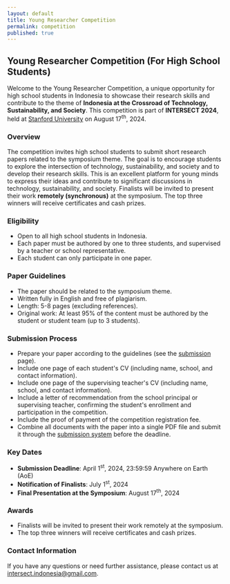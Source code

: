 ```yaml
---
layout: default
title: Young Researcher Competition
permalink: competition
published: true
---
```


## Young Researcher Competition (For High School Students)

Welcome to the Young Researcher Competition, a unique opportunity for high school students in Indonesia to showcase their research skills and contribute to the theme of **Indonesia at the Crossroad of Technology, Sustainability, and Society**. This competition is part of **INTERSECT 2024**, held at [Stanford University](https://www.stanford.edu/) on August 17<sup>th</sup>, 2024.

### Overview

The competition invites high school students to submit short research papers related to the symposium theme. The goal is to encourage students to explore the intersection of technology, sustainability, and society and to develop their research skills. This is an excellent platform for young minds to express their ideas and contribute to significant discussions in technology, sustainability, and society. Finalists will be invited to present their work **remotely (synchronous)** at the symposium. The top three winners will receive certificates and cash prizes. 

### Eligibility

- Open to all high school students in Indonesia.
- Each paper must be authored by one to three students, and supervised by a teacher or school representative.
- Each student can only participate in one paper.

### Paper Guidelines

- The paper should be related to the symposium theme.
- Written fully in English and free of plagiarism.
- Length: 5-8 pages (excluding references).
- Original work: At least 95% of the content must be authored by the student or student team (up to 3 students).

### Submission Process

- Prepare your paper according to the guidelines (see the [submission](submission) page).
- Include one page of each student's CV (including name, school, and contact information).
- Include one page of the supervising teacher's CV (including name, school, and contact information).
- Include a letter of recommendation from the school principal or supervising teacher, confirming the student's enrollment and participation in the competition.
- Include the proof of payment of the competition registration fee.
- Combine all documents with the paper into a single PDF file and submit it through the [submission system](#) before the deadline.

### Key Dates

- **Submission Deadline**: April 1<sup>st</sup>, 2024, 23:59:59 Anywhere on Earth (AoE)
- **Notification of Finalists**:  July 1<sup>st</sup>, 2024
- **Final Presentation at the Symposium**: August 17<sup>th</sup>, 2024

### Awards

- Finalists will be invited to present their work remotely at the symposium.
- The top three winners will receive certificates and cash prizes.


### Contact Information

If you have any questions or need further assistance, please contact us at [intersect.indonesia@gmail.com](mailto:intersect.indonesia@gmail.com).

